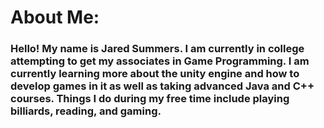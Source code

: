 # About Me:

### Hello! My name is Jared Summers. I am currently in college attempting to get my associates in Game Programming. I am currently learning more about the unity engine and how to develop games in it as well as taking advanced Java and C++ courses. Things I do during my free time include playing billiards, reading, and gaming.
